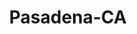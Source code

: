 ---
title: Pasadena-CA
slug: pasadena-ca
f_state:
- cms/state/california.md
f_locations:
- cms/payday-loan/advance-america-1354.md
- cms/payday-loan/advanced-payday-3530.md
- cms/payday-loan/califorina-budget-finance-5719.md
- cms/payday-loan/check-into-cash-11554.md
- cms/payday-loan/check-into-cash-of-california-13275.md
- cms/payday-loan/continental-currency-15330.md
- cms/payday-loan/continental-currency-15349.md
- cms/payday-loan/dollar-works-16087.md
- cms/payday-loan/e-z-check-advance-16269.md
- cms/payday-loan/ez-check-advance-17289.md
- cms/payday-loan/goldx-payday-advance-2114-19078.md
- cms/payday-loan/goldx-payday-loan-centers-19083.md
- cms/payday-loan/monetary-management-of-ca-inc-21036.md
- cms/payday-loan/money-mart-21396.md
- cms/payday-loan/payday-express-23858.md
- cms/payday-loan/quick-check-25235.md
- cms/payday-loan/quick-check-25238.md
updated-on: '2024-05-30T13:41:28.615Z'
created-on: '2024-05-30T13:41:28.615Z'
published-on: '2024-05-30T13:54:32.469Z'
f_city: Pasadena
layout: '[city].html'
tags: city
---